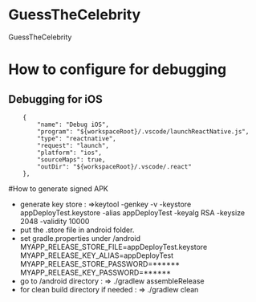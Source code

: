 # GuessTheCelebrity
GuessTheCelebrity

# How to configure for debugging
## Debugging for iOS
        {
            "name": "Debug iOS",
            "program": "${workspaceRoot}/.vscode/launchReactNative.js",
            "type": "reactnative",
            "request": "launch",
            "platform": "ios",
            "sourceMaps": true,
            "outDir": "${workspaceRoot}/.vscode/.react"
        },


#How to generate signed APK
- generate key store :
=>keytool -genkey -v -keystore appDeployTest.keystore -alias appDeployTest -keyalg RSA -keysize 2048 -validity 10000
- put the .store file in android folder.
- set gradle.properties under /android
    MYAPP_RELEASE_STORE_FILE=appDeployTest.keystore
    MYAPP_RELEASE_KEY_ALIAS=appDeployTest
    MYAPP_RELEASE_STORE_PASSWORD=******
    MYAPP_RELEASE_KEY_PASSWORD=******
- go to /android directory :
=> ./gradlew assembleRelease 
- for clean build directory if needed :
=> ./gradlew clean